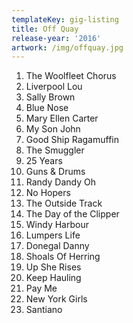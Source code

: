 ```yaml
---
templateKey: gig-listing
title: Off Quay
release-year: '2016'
artwork: /img/offquay.jpg
---
```

1. The Woolfleet Chorus
2. Liverpool Lou 
3. Sally Brown 
4. Blue Nose 
5. Mary Ellen Carter 
6. My Son John 
7. Good Ship Ragamuffin 
8. The Smuggler 
9. 25 Years 
10. Guns & Drums
11. Randy Dandy Oh
12. No Hopers 
13. The Outside Track 
14. The Day of the Clipper 
15. Windy Harbour
16. Lumpers Life
17. Donegal Danny
18. Shoals Of Herring
19. Up She Rises
20. Keep Hauling
21. Pay Me
22. New York Girls
23. Santiano
